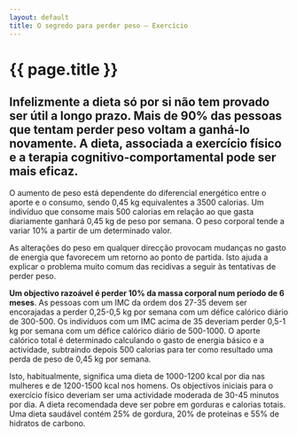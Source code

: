 ```yaml
---
layout: default
title: O segredo para perder peso – Exercício
---
```


# {{ page.title }}

## Infelizmente a dieta só por si não tem provado ser útil a longo prazo. Mais de 90% das pessoas que tentam perder peso voltam a ganhá-lo novamente. A dieta, associada a exercício físico e a terapia cognitivo-comportamental pode ser mais eficaz.

O aumento de peso está dependente do diferencial energético entre o aporte e o consumo, sendo 0,45 kg equivalentes a 3500 calorias. Um indivíduo que consome mais 500 calorias em relação ao que gasta diariamente ganhará 0,45 kg de peso por semana. O peso corporal tende a variar 10% a partir de um determinado valor.

As alterações do peso em qualquer direcção provocam mudanças no gasto de energia que favorecem um retorno ao ponto de partida. Isto ajuda a explicar o problema muito comum das recidivas a seguir às tentativas de perder peso.

__Um objectivo razoável é perder 10% da massa corporal num período de 6 meses__. As pessoas com um IMC da ordem dos 27-35 devem ser encorajadas a perder 0,25-0,5 kg por semana com um défice calórico diário de 300-500. Os indivíduos com um IMC acima de 35 deveriam perder 0,5-1 kg por semana com um défice calórico diário de 500-1000. O aporte calórico total é determinado calculando o gasto de energia básico e a actividade, subtraindo depois 500 calorias para ter como resultado uma perda de peso de 0,45 kg por semana.

Isto, habitualmente, significa uma dieta de 1000-1200 kcal por dia nas mulheres e de 1200-1500 kcal nos homens. Os objectivos iniciais para o exercício físico deveriam ser uma actividade moderada de 30-45 minutos por dia. A dieta recomendada deve ser pobre em gorduras e calorias totais.
Uma dieta saudável contém 25% de gordura, 20% de proteínas e 55% de hidratos de carbono.